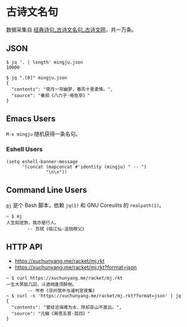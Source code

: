 # 古诗文名句

数据采集自 [经典诗句_古诗文名句_古诗文网](https://so.gushiwen.org/mingju/)，共一万条。

## JSON

``` shell
$ jq '. | length' mingju.json
10000

$ jq ".[0]" mingju.json
{
  "contents": "夜月一帘幽梦，春风十里柔情。",
  "source": "秦观《八六子·倚危亭》"
}
```

## Emacs Users

`M-x mingju` 随机获得一条名句。

### Eshell Users

``` emacs-lisp
(setq eshell-banner-message
      '(concat (mapconcat #'identity (mingju) " -- ")
               "\n\n"))
```

## Command Line Users

[`mj`](./mj) 是个 Bash 脚本，依赖 `jq(1)` 和 GNU Coreuilts 的 `realpath(1)`。

``` shell
~ $ mj
人生如逆旅，我亦是行人。
		-- 苏轼《临江仙·送钱穆父》
```

## HTTP API

- https://xuchunyang.me/racket/mj.rkt
- https://xuchunyang.me/racket/mj.rkt?format=json

``` shell
~ $ curl https://xuchunyang.me/racket/mj.rkt
一生大笑能几回，斗酒相逢须醉倒。
		-- 岑参《凉州馆中与诸判官夜集》
~ $ curl -s 'https://xuchunyang.me/racket/mj.rkt?format=json' | jq
{
  "contents": "曾经沧海难为水，除却巫山不是云。",
  "source": "元稹《离思五首·其四》"
}
```
